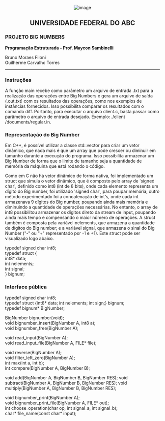 <div align="center">
  
![image](https://github.com/gTorrez/projeto_bignumbers/assets/83144641/217f16ef-b789-4f9a-82e3-79c12e39f20e)


## **UNIVERSIDADE FEDERAL DO ABC**
</div>

### **PROJETO BIG NUMBERS**
**Programação Estruturada - Prof. Maycon Sambinelli**


Bruno Moraes Filoni                              
Guilherme Carvalho Torres                      
***


 ### **Instruções**

 A função main recebe como parâmetro um arquivo de entrada .txt para a
 realização das operações entre Big Numbers e gera um arquivo de saída
 (.out.txt) com os resultados das operações, como nos exemplos de
 instâncias fornecidos. Isso possibilita comparar os resultados com o
 comando diff. Portanto, para executar o arquivo client.c, basta passar
 como parâmetro o arquivo de entrada desejado. Exemplo: ./client
 /documents/regular.in.


 ### **Representação do Big Number**

 Em C++, é possível utilizar a classe std::vector para criar um vetor
 dinâmico, que nada mais é que um array que pode crescer ou diminuir em
 tamanho durante a execução do programa. Isso possibilita armazenar um
 Big Number de forma que o limite de tamanho seja a quantidade de
 memória da máquina que está rodando o código.

 Como em C não há vetor dinâmico de forma nativa, foi implementado um
 struct que simula o vetor dinâmico, que é composto pelo array de
 'signed char', definido como int8 (int de 8 bits), onde cada elemento
 representa um dígito do Big number, foi utilizado 'signed char', para
 poupar memória, outro método experimentado foi a concatenação de
 int's, onde cada int armazenava 9 dígitos do Big number, poupando
 ainda mais memória e diminuindo a quantidade de operações necessárias.
 No entanto, o array de int8 possibilitou armazenar os dígitos direto
 da stream de input, poupando ainda mais tempo e compensando o maior
 número de operações. A struct também é composta pela variável
 nelements, que armazena a quantidade de dígitos do Big number; e a
 variável signal, que armazena o sinal do Big Number ("-" ou "+"
 representado por -1 e +1). Este struct pode ser visualizado logo
 abaixo.

 typedef signed char int8;\
 typedef struct {\
 int8\* data;\
 int nelements;\
 int signal;\
 } bignum;


 ### **Interface pública**

 typedef signed char int8;\
 typedef struct {int8\* data; int nelements; int sign;} bignum;\
 typedef bignum\* BigNumber;

 BigNumber bignumber(void);\
 void bignumber_insert(BigNumber A, int8 a);\
 void bignumber_free(BigNumber A);

 void read_input(BigNumber A);\
 void read_input_file(BigNumber A, FILE\* file);

 void reverse(BigNumber A);\
 void filter_left_zero(BigNumber A);\
 int max(int a, int b);\
 int compare(BigNumber A, BigNumber B);

 void add(BigNumber A, BigNumber B, BigNumber RES); void
 subtract(BigNumber A, BigNumber B, BigNumber RES); void
 multiply(BigNumber A, BigNumber B, BigNumber RES);

 void bignumber_print(BigNumber A);\
 void bignumber_print_file(BigNumber A, FILE\* out);\
 int choose_operation(char op, int signal_a, int signal_b);\
 char\* file_name(const char\* input);
